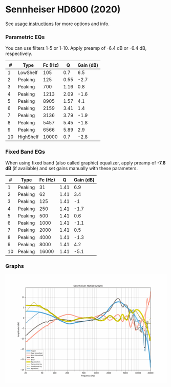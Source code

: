 # Sennheiser HD600 (2020)
See [usage instructions](https://github.com/jaakkopasanen/AutoEq#usage) for more options and info.

### Parametric EQs
You can use filters 1-5 or 1-10. Apply preamp of -6.4 dB or -6.4 dB, respectively.

|   # | Type      |   Fc (Hz) |    Q |   Gain (dB) |
|-----|-----------|-----------|------|-------------|
|   1 | LowShelf  |       105 | 0.7  |         6.5 |
|   2 | Peaking   |       125 | 0.55 |        -2.7 |
|   3 | Peaking   |       700 | 1.16 |         0.8 |
|   4 | Peaking   |      1213 | 2.09 |        -1.6 |
|   5 | Peaking   |      8905 | 1.57 |         4.1 |
|   6 | Peaking   |      2159 | 3.41 |         1.4 |
|   7 | Peaking   |      3136 | 3.79 |        -1.9 |
|   8 | Peaking   |      5457 | 5.45 |        -1.8 |
|   9 | Peaking   |      6566 | 5.89 |         2.9 |
|  10 | HighShelf |     10000 | 0.7  |        -2.8 |

### Fixed Band EQs
When using fixed band (also called graphic) equalizer, apply preamp of **-7.6 dB** (if available) and set gains manually with these parameters.

|   # | Type    |   Fc (Hz) |    Q |   Gain (dB) |
|-----|---------|-----------|------|-------------|
|   1 | Peaking |        31 | 1.41 |         6.9 |
|   2 | Peaking |        62 | 1.41 |         3.4 |
|   3 | Peaking |       125 | 1.41 |        -1   |
|   4 | Peaking |       250 | 1.41 |        -1.7 |
|   5 | Peaking |       500 | 1.41 |         0.6 |
|   6 | Peaking |      1000 | 1.41 |        -1.1 |
|   7 | Peaking |      2000 | 1.41 |         0.5 |
|   8 | Peaking |      4000 | 1.41 |        -1.3 |
|   9 | Peaking |      8000 | 1.41 |         4.2 |
|  10 | Peaking |     16000 | 1.41 |        -5.1 |

### Graphs
![](./Sennheiser%20HD600%20(2020).png)
